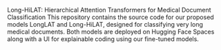 Long-HiLAT: Hierarchical Attention Transformers for Medical Document Classification
This repository contains the source code for our proposed models LongLAT and Long-HiLAT, designed for classifying very long medical documents. Both models are deployed on Hugging Face Spaces along with a UI for explainable coding using our fine-tuned models.

